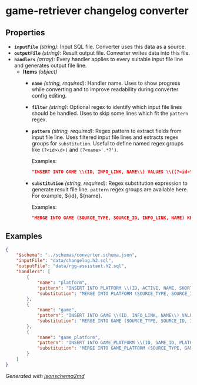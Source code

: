 # game-retriever changelog converter

## Properties

- **`inputFile`** *(string)*: Input SQL file. Converter uses this data as a source.
- **`outputFile`** *(string)*: Result output file. Converter writes data into this file.
- **`handlers`** *(array)*: Every handler applies to every suitable input file line and generates output file line.
  - **Items** *(object)*
    - **`name`** *(string, required)*: Handler name. Uses to show progress while converting and to improve readability during converter config editing.
    - **`filter`** *(string)*: Optional regex to identify which input file lines should be handled. Uses to skip some lines which fit the `pattern` regex.
    - **`pattern`** *(string, required)*: Regex pattern to extract fields from input file line. Uses filtered input file lines and extracts regex groups for `substitution`. Useful to define named regex groups like `(?<id>\d+)` and `(?<name>'.*?')`.

      Examples:
      ```json
      "INSERT INTO GAME \\(ID, INFO_LINK, NAME\\) VALUES \\((?<id>\\d+), (?<infoLink>'.*?'), (?<name>'.*?')\\);"
      ```

    - **`substitution`** *(string, required)*: Regex substitution expression to generate result file line. `pattern` regex groups are available here. For example, ${id}, ${name}.

      Examples:
      ```json
      "MERGE INTO GAME (SOURCE_TYPE, SOURCE_ID, INFO_LINK, NAME) KEY (SOURCE_TYPE, SOURCE_ID) VALUES ('IGDB', '${id}', ${infoLink}, ${name});"
      ```

## Examples

  ```json
  {
      "$schema": "../schemas/converter.schema.json",
      "inputFile": "data/changelog.h2.sql",
      "outputFile": "data/rgg-assistant.h2.sql",
      "handlers": [
          {
              "name": "platform",
              "pattern": "INSERT INTO PLATFORM \\(ID, ACTIVE, NAME, SHORT_NAME\\) VALUES \\((?<id>\\d+), TRUE, (?<name>'.*?'), (?<shortName>'.*?')\\);",
              "substitution": "MERGE INTO PLATFORM (SOURCE_TYPE, SOURCE_ID, NAME, SHORT_NAME) KEY (SOURCE_TYPE, SOURCE_ID) VALUES ('IGDB', ${id}, ${name}, ${shortName});"
          },
          {
              "name": "game",
              "pattern": "INSERT INTO GAME \\(ID, INFO_LINK, NAME\\) VALUES \\((?<id>\\d+), (?<infoLink>'.*?'), (?<name>'.*?')\\);",
              "substitution": "MERGE INTO GAME (SOURCE_TYPE, SOURCE_ID, INFO_LINK, NAME) KEY (SOURCE_TYPE, SOURCE_ID) VALUES ('IGDB', '${id}', ${infoLink}, ${name});"
          },
          {
              "name": "game_platform",
              "pattern": "INSERT INTO GAME_PLATFORM \\(ID, GAME_ID, PLATFORM_ID\\) VALUES \\(\\d+, (?<gameId>.*?), (?<platformId>.*?)\\);",
              "substitution": "MERGE INTO GAME_PLATFORM (SOURCE_TYPE, GAME_ID, PLATFORM_ID) KEY (GAME_ID, PLATFORM_ID) VALUES ('IGDB', (SELECT ID FROM game WHERE SOURCE_TYPE='IGDB' AND SOURCE_ID='${gameId}'), (SELECT ID FROM platform WHERE SOURCE_TYPE='IGDB' AND SOURCE_ID='${platformId}'));"
          }
      ]
  }
  ```

_Generated with [jsonschema2md](https://github.com/sbrunner/jsonschema2md)_
